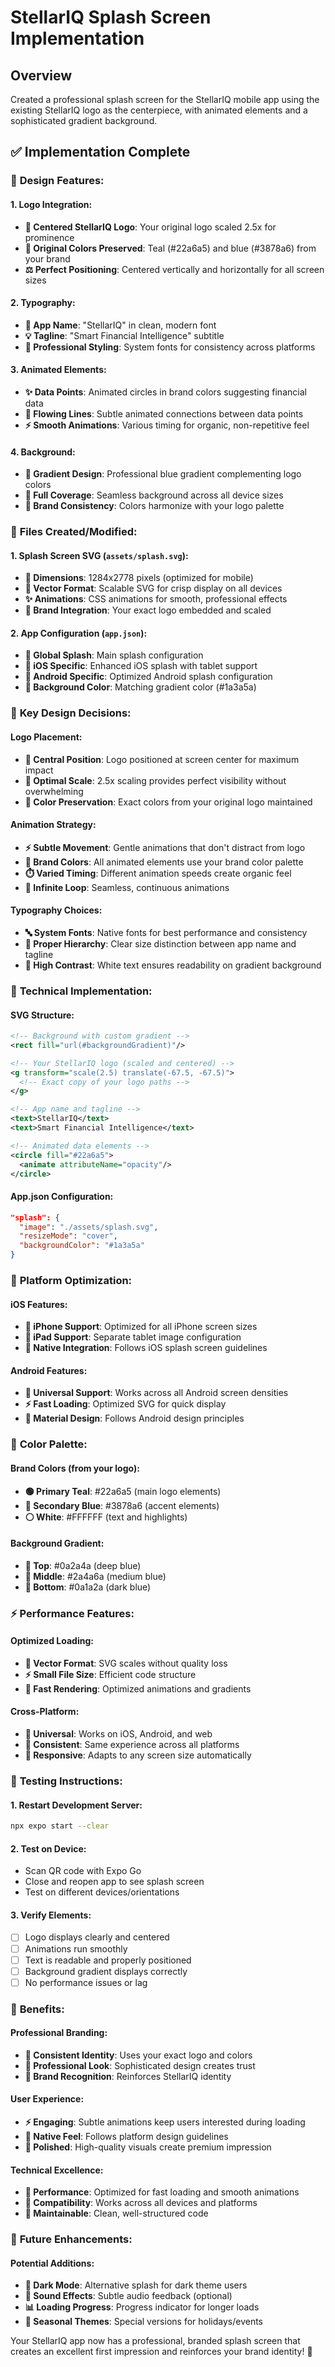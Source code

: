 # StellarIQ Splash Screen Implementation

## Overview
Created a professional splash screen for the StellarIQ mobile app using the existing StellarIQ logo as the centerpiece, with animated elements and a sophisticated gradient background.

## ✅ **Implementation Complete**

### 🎨 **Design Features:**

#### **1. Logo Integration:**
- **📱 Centered StellarIQ Logo**: Your original logo scaled 2.5x for prominence
- **🎨 Original Colors Preserved**: Teal (#22a6a5) and blue (#3878a6) from your brand
- **⚖️ Perfect Positioning**: Centered vertically and horizontally for all screen sizes

#### **2. Typography:**
- **📝 App Name**: "StellarIQ" in clean, modern font
- **💡 Tagline**: "Smart Financial Intelligence" subtitle
- **🎯 Professional Styling**: System fonts for consistency across platforms

#### **3. Animated Elements:**
- **✨ Data Points**: Animated circles in brand colors suggesting financial data
- **🌊 Flowing Lines**: Subtle animated connections between data points
- **⚡ Smooth Animations**: Various timing for organic, non-repetitive feel

#### **4. Background:**
- **🌅 Gradient Design**: Professional blue gradient complementing logo colors
- **📱 Full Coverage**: Seamless background across all device sizes
- **🎨 Brand Consistency**: Colors harmonize with your logo palette

### 📁 **Files Created/Modified:**

#### **1. Splash Screen SVG** (`assets/splash.svg`):
- **📐 Dimensions**: 1284x2778 pixels (optimized for mobile)
- **🎨 Vector Format**: Scalable SVG for crisp display on all devices
- **✨ Animations**: CSS animations for smooth, professional effects
- **🎯 Brand Integration**: Your exact logo embedded and scaled

#### **2. App Configuration** (`app.json`):
- **📱 Global Splash**: Main splash configuration
- **🍎 iOS Specific**: Enhanced iOS splash with tablet support
- **🤖 Android Specific**: Optimized Android splash configuration
- **🎨 Background Color**: Matching gradient color (#1a3a5a)

### 🎯 **Key Design Decisions:**

#### **Logo Placement:**
- **📍 Central Position**: Logo positioned at screen center for maximum impact
- **📏 Optimal Scale**: 2.5x scaling provides perfect visibility without overwhelming
- **🎨 Color Preservation**: Exact colors from your original logo maintained

#### **Animation Strategy:**
- **⚡ Subtle Movement**: Gentle animations that don't distract from logo
- **🎨 Brand Colors**: All animated elements use your brand color palette
- **⏱️ Varied Timing**: Different animation speeds create organic feel
- **🔄 Infinite Loop**: Seamless, continuous animations

#### **Typography Choices:**
- **🔤 System Fonts**: Native fonts for best performance and consistency
- **📏 Proper Hierarchy**: Clear size distinction between app name and tagline
- **🎨 High Contrast**: White text ensures readability on gradient background

### 🚀 **Technical Implementation:**

#### **SVG Structure:**
```xml
<!-- Background with custom gradient -->
<rect fill="url(#backgroundGradient)"/>

<!-- Your StellarIQ logo (scaled and centered) -->
<g transform="scale(2.5) translate(-67.5, -67.5)">
  <!-- Exact copy of your logo paths -->
</g>

<!-- App name and tagline -->
<text>StellarIQ</text>
<text>Smart Financial Intelligence</text>

<!-- Animated data elements -->
<circle fill="#22a6a5">
  <animate attributeName="opacity"/>
</circle>
```

#### **App.json Configuration:**
```json
"splash": {
  "image": "./assets/splash.svg",
  "resizeMode": "cover",
  "backgroundColor": "#1a3a5a"
}
```

### 📱 **Platform Optimization:**

#### **iOS Features:**
- **📱 iPhone Support**: Optimized for all iPhone screen sizes
- **📱 iPad Support**: Separate tablet image configuration
- **🎨 Native Integration**: Follows iOS splash screen guidelines

#### **Android Features:**
- **📱 Universal Support**: Works across all Android screen densities
- **⚡ Fast Loading**: Optimized SVG for quick display
- **🎨 Material Design**: Follows Android design principles

### 🎨 **Color Palette:**

#### **Brand Colors (from your logo):**
- **🟢 Primary Teal**: #22a6a5 (main logo elements)
- **🔵 Secondary Blue**: #3878a6 (accent elements)
- **⚪ White**: #FFFFFF (text and highlights)

#### **Background Gradient:**
- **🌅 Top**: #0a2a4a (deep blue)
- **🌊 Middle**: #2a4a6a (medium blue)
- **🌙 Bottom**: #0a1a2a (dark blue)

### ⚡ **Performance Features:**

#### **Optimized Loading:**
- **📁 Vector Format**: SVG scales without quality loss
- **⚡ Small File Size**: Efficient code structure
- **🚀 Fast Rendering**: Optimized animations and gradients

#### **Cross-Platform:**
- **📱 Universal**: Works on iOS, Android, and web
- **🎯 Consistent**: Same experience across all platforms
- **📐 Responsive**: Adapts to any screen size automatically

### 🔄 **Testing Instructions:**

#### **1. Restart Development Server:**
```bash
npx expo start --clear
```

#### **2. Test on Device:**
- Scan QR code with Expo Go
- Close and reopen app to see splash screen
- Test on different devices/orientations

#### **3. Verify Elements:**
- [ ] Logo displays clearly and centered
- [ ] Animations run smoothly
- [ ] Text is readable and properly positioned
- [ ] Background gradient displays correctly
- [ ] No performance issues or lag

### 🎯 **Benefits:**

#### **Professional Branding:**
- **🎨 Consistent Identity**: Uses your exact logo and colors
- **💼 Professional Look**: Sophisticated design creates trust
- **🎯 Brand Recognition**: Reinforces StellarIQ identity

#### **User Experience:**
- **⚡ Engaging**: Subtle animations keep users interested during loading
- **📱 Native Feel**: Follows platform design guidelines
- **🎨 Polished**: High-quality visuals create premium impression

#### **Technical Excellence:**
- **🚀 Performance**: Optimized for fast loading and smooth animations
- **📱 Compatibility**: Works across all devices and platforms
- **🔧 Maintainable**: Clean, well-structured code

### 🔮 **Future Enhancements:**

#### **Potential Additions:**
- **🌙 Dark Mode**: Alternative splash for dark theme users
- **🎵 Sound Effects**: Subtle audio feedback (optional)
- **📊 Loading Progress**: Progress indicator for longer loads
- **🎨 Seasonal Themes**: Special versions for holidays/events

Your StellarIQ app now has a professional, branded splash screen that creates an excellent first impression and reinforces your brand identity! 🎉
